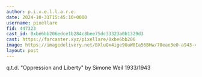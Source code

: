 ```yaml
---
author: p.i.x.e.l.l.a.r.e.
date: 2024-10-31T15:45:10+0000
username: pixellare
fid: 447323
cast_id: 0xbe6bb206edce1b284c8bee75dc33323a0b1329d3
cast: https://farcaster.xyz/pixellare/0xbe6bb206
image: https://imagedelivery.net/BXluQx4ige9GuW0Ia56BHw/78eae3e0-a943-49f8-bcf0-63ab7e8ad100/original
layout: post
---
```


q.t.d.
"Oppression and Liberty"
by Simone Weil
1933/1943

<img src='https://imagedelivery.net/BXluQx4ige9GuW0Ia56BHw/78eae3e0-a943-49f8-bcf0-63ab7e8ad100/original' alt='' referrerpolicy='no-referrer'/>
